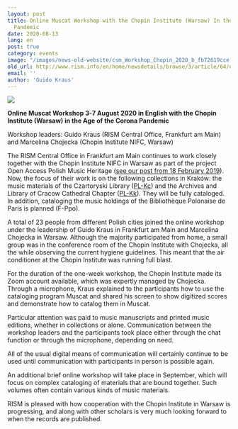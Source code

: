 ```yaml
---
layout: post
title: Online Muscat Workshop with the Chopin Institute (Warsaw) In the Age of the Corona
  Pandemic
date: 2020-08-13
lang: en
post: true
category: events
image: "/images/news-old-website/csm_Workshop_Chopin_2020_b_fb72619cce.jpg"
old_url: http://www.rism.info/en/home/newsdetails/browse/3/article/64/online-muscat-workshop-with-the-chopin-institute-warsaw-in-the-age-of-the-corona-pandemic.html
email: ''
author: 'Guido Kraus'
---
```


 ![](/uploads/_processed_/csm_Workshop_Chopin_2020_a_140862fbde.jpg)

**Online Muscat Workshop 3-7 August 2020 in English with the Chopin Institute (Warsaw) in the Age of the Corona Pandemic**   

Workshop leaders: Guido Kraus (RISM Central Office, Frankfurt am Main) and Marcelina Chojecka (Chopin Institute NIFC, Warsaw)   

The RISM Central Office in Frankfurt am Main continues to work closely together with the Chopin Institute NIFC in Warsaw as part of the project Open Access Polish Music Heritage ([see our post from 18 February 2019](/library_collections/2019/02/18/close-cooperation-between-rism-and-the-chopin.html)). Now, the focus of their work is on the following collections in Kraków: the music materials of the Czartoryski Library ([PL-Kc](https://opac.rism.info/search?View=rism&siglum=PL-Kc&Language=de)) and the Archives and Library of Cracow Cathedral Chapter ([PL-Kk](https://opac.rism.info/search?View=rism&siglum=PL-Kk&Language=de)). They will be fully cataloged. In addition, cataloging the music holdings of the Bibliothèque Polonaise de Paris is planned (F-Ppo).   

A total of 23 people from different Polish cities joined the online workshop under the leadership of Guido Kraus in Frankfurt am Main and Marcelina Chojecka in Warsaw. Although the majority participated from home, a small group was in the conference room of the Chopin Institute with Chojecka, all the while observing the current hygiene guidelines. This meant that the air conditioner at the Chopin Institute was running full blast.   

For the duration of the one-week workshop, the Chopin Institute made its Zoom account available, which was expertly managed by Chojecka. Through a microphone, Kraus explained to the participants how to use the cataloging program Muscat and shared his screen to show digitized scores and demonstrate how to catalog them in Muscat.&nbsp;   

Particular attention was paid to music manuscripts and printed music editions, whether in collections or alone. Communication between the workshop leaders and the participants took place either through the chat function or through the microphone, depending on need.&nbsp;   

All of the usual digital means of communication will certainly continue to be used until communication with participants in person is possible again.   

An additional brief online workshop will take place in September, which will focus on complex cataloging of materials that are bound together. Such volumes often contain various kinds of music materials.   

RISM is pleased with how cooperation with the Chopin Institute in Warsaw is progressing, and along with other scholars is very much looking forward to when the records are published.&nbsp;   

<script type="text/javascript">var switchTo5x=true;</script><script type="text/javascript" src="http://w.sharethis.com/button/buttons.js"></script><script type="text/javascript">stLight.options({publisher: "9b601438-1ce1-49d8-bfd7-9cff5df54c17", doNotHash: false, doNotCopy: false, hashAddressBar: false});</script>

